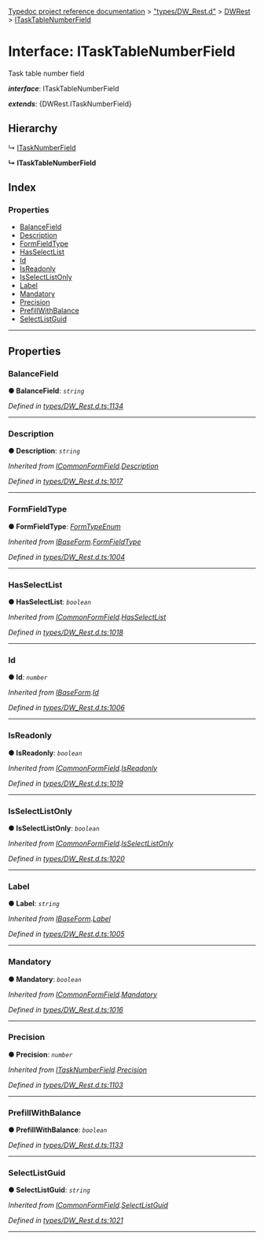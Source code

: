 [Typedoc project reference documentation](../README.md) > ["types/DW_Rest.d"](../modules/_types_dw_rest_d_.md) > [DWRest](../modules/_types_dw_rest_d_.dwrest.md) > [ITaskTableNumberField](../interfaces/_types_dw_rest_d_.dwrest.itasktablenumberfield.md)

# Interface: ITaskTableNumberField

Task table number field

*__interface__*: ITaskTableNumberField

*__extends__*: {DWRest.ITaskNumberField}

## Hierarchy

↳  [ITaskNumberField](_types_dw_rest_d_.dwrest.itasknumberfield.md)

**↳ ITaskTableNumberField**

## Index

### Properties

* [BalanceField](_types_dw_rest_d_.dwrest.itasktablenumberfield.md#balancefield)
* [Description](_types_dw_rest_d_.dwrest.itasktablenumberfield.md#description)
* [FormFieldType](_types_dw_rest_d_.dwrest.itasktablenumberfield.md#formfieldtype)
* [HasSelectList](_types_dw_rest_d_.dwrest.itasktablenumberfield.md#hasselectlist)
* [Id](_types_dw_rest_d_.dwrest.itasktablenumberfield.md#id)
* [IsReadonly](_types_dw_rest_d_.dwrest.itasktablenumberfield.md#isreadonly)
* [IsSelectListOnly](_types_dw_rest_d_.dwrest.itasktablenumberfield.md#isselectlistonly)
* [Label](_types_dw_rest_d_.dwrest.itasktablenumberfield.md#label)
* [Mandatory](_types_dw_rest_d_.dwrest.itasktablenumberfield.md#mandatory)
* [Precision](_types_dw_rest_d_.dwrest.itasktablenumberfield.md#precision)
* [PrefillWithBalance](_types_dw_rest_d_.dwrest.itasktablenumberfield.md#prefillwithbalance)
* [SelectListGuid](_types_dw_rest_d_.dwrest.itasktablenumberfield.md#selectlistguid)

---

## Properties

<a id="balancefield"></a>

###  BalanceField

**● BalanceField**: *`string`*

*Defined in [types/DW_Rest.d.ts:1134](https://github.com/DocuWare/REST-Sample-TS/blob/a4697e2/src/types/DW_Rest.d.ts#L1134)*

___
<a id="description"></a>

###  Description

**● Description**: *`string`*

*Inherited from [ICommonFormField](_types_dw_rest_d_.dwrest.icommonformfield.md).[Description](_types_dw_rest_d_.dwrest.icommonformfield.md#description)*

*Defined in [types/DW_Rest.d.ts:1017](https://github.com/DocuWare/REST-Sample-TS/blob/a4697e2/src/types/DW_Rest.d.ts#L1017)*

___
<a id="formfieldtype"></a>

###  FormFieldType

**● FormFieldType**: *[FormTypeEnum](../enums/_types_dw_rest_d_.dwrest.formtypeenum.md)*

*Inherited from [IBaseForm](_types_dw_rest_d_.dwrest.ibaseform.md).[FormFieldType](_types_dw_rest_d_.dwrest.ibaseform.md#formfieldtype)*

*Defined in [types/DW_Rest.d.ts:1004](https://github.com/DocuWare/REST-Sample-TS/blob/a4697e2/src/types/DW_Rest.d.ts#L1004)*

___
<a id="hasselectlist"></a>

###  HasSelectList

**● HasSelectList**: *`boolean`*

*Inherited from [ICommonFormField](_types_dw_rest_d_.dwrest.icommonformfield.md).[HasSelectList](_types_dw_rest_d_.dwrest.icommonformfield.md#hasselectlist)*

*Defined in [types/DW_Rest.d.ts:1018](https://github.com/DocuWare/REST-Sample-TS/blob/a4697e2/src/types/DW_Rest.d.ts#L1018)*

___
<a id="id"></a>

###  Id

**● Id**: *`number`*

*Inherited from [IBaseForm](_types_dw_rest_d_.dwrest.ibaseform.md).[Id](_types_dw_rest_d_.dwrest.ibaseform.md#id)*

*Defined in [types/DW_Rest.d.ts:1006](https://github.com/DocuWare/REST-Sample-TS/blob/a4697e2/src/types/DW_Rest.d.ts#L1006)*

___
<a id="isreadonly"></a>

###  IsReadonly

**● IsReadonly**: *`boolean`*

*Inherited from [ICommonFormField](_types_dw_rest_d_.dwrest.icommonformfield.md).[IsReadonly](_types_dw_rest_d_.dwrest.icommonformfield.md#isreadonly)*

*Defined in [types/DW_Rest.d.ts:1019](https://github.com/DocuWare/REST-Sample-TS/blob/a4697e2/src/types/DW_Rest.d.ts#L1019)*

___
<a id="isselectlistonly"></a>

###  IsSelectListOnly

**● IsSelectListOnly**: *`boolean`*

*Inherited from [ICommonFormField](_types_dw_rest_d_.dwrest.icommonformfield.md).[IsSelectListOnly](_types_dw_rest_d_.dwrest.icommonformfield.md#isselectlistonly)*

*Defined in [types/DW_Rest.d.ts:1020](https://github.com/DocuWare/REST-Sample-TS/blob/a4697e2/src/types/DW_Rest.d.ts#L1020)*

___
<a id="label"></a>

###  Label

**● Label**: *`string`*

*Inherited from [IBaseForm](_types_dw_rest_d_.dwrest.ibaseform.md).[Label](_types_dw_rest_d_.dwrest.ibaseform.md#label)*

*Defined in [types/DW_Rest.d.ts:1005](https://github.com/DocuWare/REST-Sample-TS/blob/a4697e2/src/types/DW_Rest.d.ts#L1005)*

___
<a id="mandatory"></a>

###  Mandatory

**● Mandatory**: *`boolean`*

*Inherited from [ICommonFormField](_types_dw_rest_d_.dwrest.icommonformfield.md).[Mandatory](_types_dw_rest_d_.dwrest.icommonformfield.md#mandatory)*

*Defined in [types/DW_Rest.d.ts:1016](https://github.com/DocuWare/REST-Sample-TS/blob/a4697e2/src/types/DW_Rest.d.ts#L1016)*

___
<a id="precision"></a>

###  Precision

**● Precision**: *`number`*

*Inherited from [ITaskNumberField](_types_dw_rest_d_.dwrest.itasknumberfield.md).[Precision](_types_dw_rest_d_.dwrest.itasknumberfield.md#precision)*

*Defined in [types/DW_Rest.d.ts:1103](https://github.com/DocuWare/REST-Sample-TS/blob/a4697e2/src/types/DW_Rest.d.ts#L1103)*

___
<a id="prefillwithbalance"></a>

###  PrefillWithBalance

**● PrefillWithBalance**: *`boolean`*

*Defined in [types/DW_Rest.d.ts:1133](https://github.com/DocuWare/REST-Sample-TS/blob/a4697e2/src/types/DW_Rest.d.ts#L1133)*

___
<a id="selectlistguid"></a>

###  SelectListGuid

**● SelectListGuid**: *`string`*

*Inherited from [ICommonFormField](_types_dw_rest_d_.dwrest.icommonformfield.md).[SelectListGuid](_types_dw_rest_d_.dwrest.icommonformfield.md#selectlistguid)*

*Defined in [types/DW_Rest.d.ts:1021](https://github.com/DocuWare/REST-Sample-TS/blob/a4697e2/src/types/DW_Rest.d.ts#L1021)*

___

